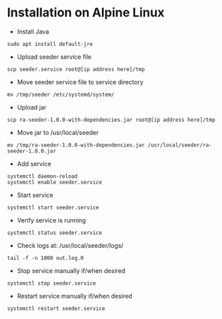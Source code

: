 # Installation on Alpine Linux

* Install Java
```
sudo apt install default-jre
```
* Upload seeder service file
```
scp seeder.service root@[ip address here]/tmp
```
* Move seeder service file to service directory
```
mv /tmp/seeder /etc/systemd/system/
```
* Upload jar
```
scp ra-seeder-1.0.0-with-dependencies.jar root@[ip address here]/tmp
```
* Move jar to /usr/local/seeder
```
mv /tmp/ra-seeder-1.0.0-with-dependencies.jar /usr/local/seeder/ra-seeder-1.0.0.jar
```
* Add service
```
systemctl daemon-reload
systemctl enable seeder.service
```
* Start service
```
systemctl start seeder.service
```
* Verify service is running
```
systemctl status seeder.service
```
* Check logs at: /usr/local/seeder/logs/
```
tail -f -n 1000 out.log.0
```
* Stop service manually if/when desired
```
systemctl stop seeder.service
```
* Restart service manually if/when desired
```
systemctl restart seeder.service
```

